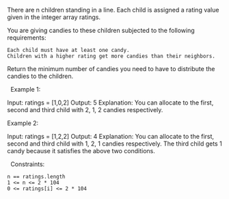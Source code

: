 There are n children standing in a line. Each child is assigned a rating value given in the integer array ratings.

You are giving candies to these children subjected to the following requirements:


	Each child must have at least one candy.
	Children with a higher rating get more candies than their neighbors.


Return the minimum number of candies you need to have to distribute the candies to the children.

 
Example 1:

Input: ratings = [1,0,2]
Output: 5
Explanation: You can allocate to the first, second and third child with 2, 1, 2 candies respectively.


Example 2:

Input: ratings = [1,2,2]
Output: 4
Explanation: You can allocate to the first, second and third child with 1, 2, 1 candies respectively.
The third child gets 1 candy because it satisfies the above two conditions.


 
Constraints:


	n == ratings.length
	1 <= n <= 2 * 104
	0 <= ratings[i] <= 2 * 104

